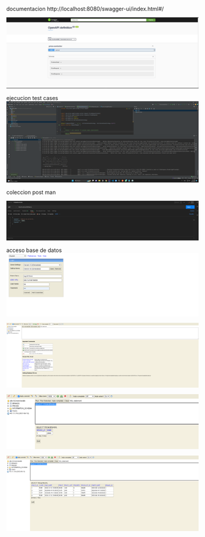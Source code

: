 
documentacion 
http://localhost:8080/swagger-ui/index.html#/

![img_1.png](img_1.png)


ejecucion test cases ![img.png](img.png)



coleccion post man

![img_3.png](img_3.png)


acceso base de datos 
![img_4.png](img_4.png)

![img_5.png](img_5.png)

![img_6.png](img_6.png)

![img_7.png](img_7.png)